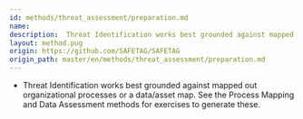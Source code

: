 ```yaml
---
id: methods/threat_assessment/preparation.md
name: 
description:  Threat Identification works best grounded against mapped out organizational processes or a data/asset map. See the Process Mapping and Data Assessment methods for exercises to generate...
layout: method.pug
origin: https://github.com/SAFETAG/SAFETAG
origin_path: master/en/methods/threat_assessment/preparation.md
---
```


* Threat Identification works best grounded against mapped out organizational processes or a data/asset map. See the Process Mapping and Data Assessment methods for exercises to generate these.


